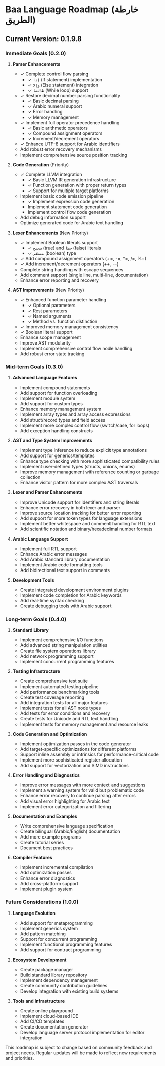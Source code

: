 # Baa Language Roadmap (خارطة الطريق)

## Current Version: 0.1.9.8

### Immediate Goals (0.2.0)

1. **Parser Enhancements**
   - ✓ Complete control flow parsing
     - ✓ `إذا` (If statement) implementation
     - ✓ `وإلا` (Else statement) integration
     - ✓ `طالما` (While loop) support
   - ✓ Restore decimal number parsing functionality
     - ✓ Basic decimal parsing
     - ✓ Arabic numeral support
     - ✓ Error handling
     - ✓ Memory management
   - ✓ Implement full operator precedence handling
     - ✓ Basic arithmetic operators
     - ✓ Compound assignment operators
     - ✓ Increment/decrement operators
   - ✓ Enhance UTF-8 support for Arabic identifiers
   - Add robust error recovery mechanisms
   - Implement comprehensive source position tracking

2. **Code Generation** (Priority)
   - ✓ Complete LLVM integration
     - ✓ Basic LLVM IR generation infrastructure
     - ✓ Function generation with proper return types
     - ✓ Support for multiple target platforms
   - Implement basic code emission pipeline
     - ✓ Implement expression code generation
     - Implement statement code generation
     - Implement control flow code generation
   - Add debug information support
   - Optimize generated code for Arabic text handling

3. **Lexer Enhancements** (New Priority)
   - ✓ Implement Boolean literals support
     - ✓ `صحيح` (true) and `خطأ` (false) literals
     - ✓ `منطقي` (boolean) type
   - ✓ Add compound assignment operators (+=, -=, *=, /=, %=)
   - ✓ Add increment/decrement operators (++, --)
   - Complete string handling with escape sequences
   - Add comment support (single line, multi-line, documentation)
   - Enhance error reporting and recovery

4. **AST Improvements** (New Priority)
   - ✓ Enhanced function parameter handling
     - ✓ Optional parameters
     - ✓ Rest parameters
     - ✓ Named arguments
     - ✓ Method vs. function distinction
   - ✓ Improved memory management consistency
   - ✓ Boolean literal support
   - Enhance scope management
   - Improve AST modularity
   - Implement comprehensive control flow node handling
   - Add robust error state tracking

### Mid-term Goals (0.3.0)

1. **Advanced Language Features**
   - Implement compound statements
   - Add support for function overloading
   - Implement module system
   - Add support for custom types
   - Enhance memory management system
   - Implement array types and array access expressions
   - Add struct/record types and field access
   - Implement more complex control flow (switch/case, for loops)
   - Add exception handling constructs

2. **AST and Type System Improvements**
   - Implement type inference to reduce explicit type annotations
   - Add support for generics/templates
   - Enhance type checking with more sophisticated compatibility rules
   - Implement user-defined types (structs, unions, enums)
   - Improve memory management with reference counting or garbage collection
   - Enhance visitor pattern for more complex AST traversals

3. **Lexer and Parser Enhancements**
   - Improve Unicode support for identifiers and string literals
   - Enhance error recovery in both lexer and parser
   - Improve source location tracking for better error reporting
   - Add support for more token types for language extensions
   - Implement better whitespace and comment handling for RTL text
   - Add scientific notation and binary/hexadecimal number formats

4. **Arabic Language Support**
   - Implement full RTL support
   - Enhance Arabic error messages
   - Add Arabic standard library documentation
   - Implement Arabic code formatting tools
   - Add bidirectional text support in comments

5. **Development Tools**
   - Create integrated development environment plugins
   - Implement code completion for Arabic keywords
   - Add real-time syntax checking
   - Create debugging tools with Arabic support

### Long-term Goals (0.4.0)

1. **Standard Library**
   - Implement comprehensive I/O functions
   - Add advanced string manipulation utilities
   - Create file system operations library
   - Add network programming support
   - Implement concurrent programming features

2. **Testing Infrastructure**
   - Create comprehensive test suite
   - Implement automated testing pipeline
   - Add performance benchmarking tools
   - Create test coverage reporting
   - Add integration tests for all major features
   - Implement tests for all AST node types
   - Add tests for error conditions and recovery
   - Create tests for Unicode and RTL text handling
   - Implement tests for memory management and resource leaks

3. **Code Generation and Optimization**
   - Implement optimization passes in the code generator
   - Add target-specific optimizations for different platforms
   - Support inline assembly or intrinsics for performance-critical code
   - Implement more sophisticated register allocation
   - Add support for vectorization and SIMD instructions

4. **Error Handling and Diagnostics**
   - Improve error messages with more context and suggestions
   - Implement a warning system for valid but problematic code
   - Enhance error recovery to continue parsing after errors
   - Add visual error highlighting for Arabic text
   - Implement error categorization and filtering

5. **Documentation and Examples**
   - Write comprehensive language specification
   - Create bilingual (Arabic/English) documentation
   - Add more example programs
   - Create tutorial series
   - Document best practices

6. **Compiler Features**
   - Implement incremental compilation
   - Add optimization passes
   - Enhance error diagnostics
   - Add cross-platform support
   - Implement plugin system

### Future Considerations (1.0.0)

1. **Language Evolution**
   - Add support for metaprogramming
   - Implement generics system
   - Add pattern matching
   - Support for concurrent programming
   - Implement functional programming features
   - Add support for contract programming

2. **Ecosystem Development**
   - Create package manager
   - Build standard library repository
   - Implement dependency management
   - Create community contribution guidelines
   - Develop integration with existing build systems

3. **Tools and Infrastructure**
   - Create online playground
   - Implement cloud-based IDE
   - Add CI/CD templates
   - Create documentation generator
   - Develop language server protocol implementation for editor integration

This roadmap is subject to change based on community feedback and project needs. Regular updates will be made to reflect new requirements and priorities.
